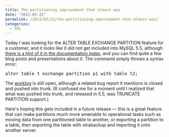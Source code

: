 ```yaml
---
title: The partitioning improvement that almost was
date: "2011-03-22"
permalink: /2011/03/22/the-partitioning-improvement-that-almost-was/
categories:
  - SQL
---
```

Today I was looking for the ALTER TABLE EXCHANGE PARTITION feature for a customer, and it looks like it did not get included into MySQL 5.5, although [there is a hint of it in the documentation index][1], and you can find quite a few blog posts and presentations about it. The command simply throws a syntax error:

<pre>alter table t exchange partition p1 with table t2;</pre>

The [worklog][2] is still open, although a related bug report it mentions is closed and pushed into trunk. (It confused me for a moment until I realized that what was pushed into trunk, and released in 5.5, was TRUNCATE PARTITION support.)

Here's hoping this gets included in a future release &#8212; this is a great feature that can make partitions much more amenable to operational tasks such as moving data from one partitioned table to another, or exporting a partition to a table, then exporting the table with xtrabackup and importing it onto another server.

 [1]: http://dev.mysql.com/doc/refman/5.5/en/dynindex-statement.html
 [2]: http://forge.mysql.com/worklog/task.php?id=4445
